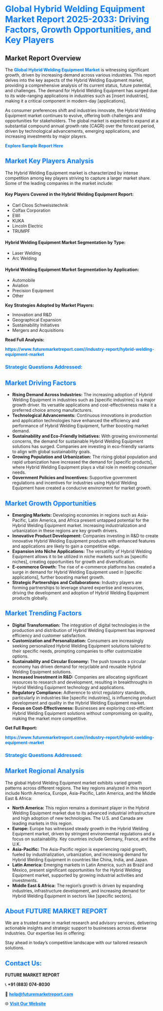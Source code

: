 <h1 style="color: #007BFF;">Global Hybrid Welding Equipment Market Report 2025-2033: Driving Factors, Growth Opportunities, and Key Players</h1>

<section id="overview">
<h2>Market Report Overview</h2>
<p>The <a href="https://www.futuremarketreport.com//industry-report/hybrid-welding-equipment-market" style="color: #007BFF; text-decoration: none;"><strong>Global Hybrid Welding Equipment Market</strong></a> is witnessing significant growth, driven by increasing demand across various industries. This report delves into the key aspects of the Hybrid Welding Equipment market, providing a comprehensive analysis of its current status, future potential, and challenges. The demand for Hybrid Welding Equipment has surged due to its wide-ranging applications in industries such as [insert industries], making it a critical component in modern-day [applications].</p>
<p>As consumer preferences shift and industries innovate, the Hybrid Welding Equipment market continues to evolve, offering both challenges and opportunities for stakeholders. The global market is expected to expand at a substantial compound annual growth rate (CAGR) over the forecast period, driven by technological advancements, emerging applications, and increasing investments by major players.</p>
</section>

<section id="overview">
<p><a href="https://www.futuremarketreport.com//request-sample/reportId=50533" style="color: #007BFF; text-decoration: none;"><strong>Explore Sample Report Here</strong></a></p>
</section>

<section id="key-players">
<h2 style="color: #007BFF;">Market Key Players Analysis</h2>
<p>The Hybrid Welding Equipment market is characterized by intense competition among key players striving to capture a larger market share. Some of the leading companies in the market include:</p>
<h4>Key Players Covered in the Hybrid Welding Equipment Report:</h4>
<ul><li>Carl Cloos Schweisstechnik</li><li>Colfax Corporation</li><li>EWI</li><li>KUKA</li><li>Lincoln Electric</li><li>TRUMPF</li></ul>
<h4>Hybrid Welding Equipment Market Segmentation by Type:</h4>
<ul><li>Laser Welding</li><li>Arc Welding</li></ul>

<h4>Hybrid Welding Equipment Market Segmentation by Application:</h4>
<ul><li>Automobile</li><li>Aviation</li><li>Precision Equipment</li><li>Other</li></ul>
<p><strong>Key Strategies Adopted by Market Players:</strong></p>
<ul>
<li>Innovation and R&D</li>
<li>Geographical Expansion</li>
<li>Sustainability Initiatives</li>
<li>Mergers and Acquisitions</li>
</ul>
</section>

<section>
<p><strong>Read Full Analysis: </strong></p><a href="https://www.futuremarketreport.com//industry-report/hybrid-welding-equipment-market" style="color: #007BFF; text-decoration: none;"><strong>https://www.futuremarketreport.com//industry-report/hybrid-welding-equipment-market</strong></a>
<h3 style="color: #007BFF;">Strategic Questions Addressed:</h3>
</section>

<section id="driving-factors">
<h2 style="color: #007BFF;">Market Driving Factors</h2>
<ul>
<li><strong>Rising Demand Across Industries:</strong> The increasing adoption of Hybrid Welding Equipment in industries such as [specific industries] is a major growth driver. Its versatile applications and cost-effectiveness make it a preferred choice among manufacturers.</li>
<li><strong>Technological Advancements:</strong> Continuous innovations in production and application technologies have enhanced the efficiency and performance of Hybrid Welding Equipment, further boosting market demand.</li>
<li><strong>Sustainability and Eco-Friendly Initiatives:</strong> With growing environmental concerns, the demand for sustainable Hybrid Welding Equipment solutions has surged. Companies are investing in eco-friendly variants to align with global sustainability goals.</li>
<li><strong>Growing Population and Urbanization:</strong> The rising global population and rapid urbanization have increased the demand for [specific products], where Hybrid Welding Equipment plays a vital role in meeting consumer needs.</li>
<li><strong>Government Policies and Incentives:</strong> Supportive government regulations and incentives for industries using Hybrid Welding Equipment have created a conducive environment for market growth.</li>
</ul>
</section>

<section id="growth-opportunities">
<h2 style="color: #007BFF;">Market Growth Opportunities</h2>
<ul>
<li><strong>Emerging Markets:</strong> Developing economies in regions such as Asia-Pacific, Latin America, and Africa present untapped potential for the Hybrid Welding Equipment market. Increasing industrialization and urbanization in these regions are key growth drivers.</li>
<li><strong>Innovative Product Development:</strong> Companies investing in R&D to create innovative Hybrid Welding Equipment products with enhanced features and applications are likely to gain a competitive edge.</li>
<li><strong>Expansion into Niche Applications:</strong> The versatility of Hybrid Welding Equipment allows it to be utilized in niche markets such as [specific niches], creating opportunities for growth and diversification.</li>
<li><strong>E-commerce Growth:</strong> The rise of e-commerce platforms has created a surge in demand for Hybrid Welding Equipment used in [specific applications], further boosting market growth.</li>
<li><strong>Strategic Partnerships and Collaborations:</strong> Industry players are forming partnerships to leverage shared expertise and resources, driving the development and adoption of Hybrid Welding Equipment products globally.</li>
</ul>
</section>

<section id="trending-factors">
<h2 style="color: #007BFF;">Market Trending Factors</h2>
<ul>
<li><strong>Digital Transformation:</strong> The integration of digital technologies in the production and distribution of Hybrid Welding Equipment has improved efficiency and customer satisfaction.</li>
<li><strong>Customization and Personalization:</strong> Consumers are increasingly seeking personalized Hybrid Welding Equipment solutions tailored to their specific needs, prompting companies to offer customizable options.</li>
<li><strong>Sustainability and Circular Economy:</strong> The push towards a circular economy has driven demand for recyclable and reusable Hybrid Welding Equipment solutions.</li>
<li><strong>Increased Investment in R&D:</strong> Companies are allocating significant resources to research and development, resulting in breakthroughs in Hybrid Welding Equipment technology and applications.</li>
<li><strong>Regulatory Compliance:</strong> Adherence to strict regulatory standards, particularly in industries like [specific industries], is influencing product development and quality in the Hybrid Welding Equipment market.</li>
<li><strong>Focus on Cost-Effectiveness:</strong> Businesses are exploring cost-efficient Hybrid Welding Equipment solutions without compromising on quality, making the market more competitive.</li>
</ul>
</section>

<section>
<p><strong>Get Full Report: </strong></p><a href="https://www.futuremarketreport.com//industry-report/hybrid-welding-equipment-market" style="color: #007BFF; text-decoration: none;"><strong>https://www.futuremarketreport.com//industry-report/hybrid-welding-equipment-market</strong></a>
<h3 style="color: #007BFF;">Strategic Questions Addressed:</h3>
</section>


<section id="regional-analysis">
<h2 style="color: #007BFF;">Market Regional Analysis</h2>
<p>The global Hybrid Welding Equipment market exhibits varied growth patterns across different regions. The key regions analyzed in this report include North America, Europe, Asia-Pacific, Latin America, and the Middle East & Africa:</p>
<ul>
<li><strong>North America:</strong> This region remains a dominant player in the Hybrid Welding Equipment market due to its advanced industrial infrastructure and high adoption of new technologies. The U.S. and Canada are leading markets in this region.</li>
<li><strong>Europe:</strong> Europe has witnessed steady growth in the Hybrid Welding Equipment market, driven by stringent environmental regulations and a focus on sustainability. Key countries include Germany, France, and the U.K.</li>
<li><strong>Asia-Pacific:</strong> The Asia-Pacific region is experiencing rapid growth, fueled by industrialization, urbanization, and increasing demand for Hybrid Welding Equipment in countries like China, India, and Japan.</li>
<li><strong>Latin America:</strong> Emerging markets in Latin America, such as Brazil and Mexico, present significant opportunities for the Hybrid Welding Equipment market, supported by growing industrial activities and investments.</li>
<li><strong>Middle East & Africa:</strong> The region’s growth is driven by expanding industries, infrastructure development, and increasing demand for Hybrid Welding Equipment in sectors like [specific sectors].</li>
</ul>
</section>

<footer>
<h2 style="color: #007BFF;">About FUTURE MARKET REPORT</h2>
<p>We are a trusted name in market research and advisory services, delivering actionable insights and strategic support to businesses across diverse industries. Our expertise lies in offering:</p>

<p>Stay ahead in today’s competitive landscape with our tailored research solutions.</p>

<h2 style="color: #007BFF;">Contact Us:</h2>
<p><strong>FUTURE MARKET REPORT</strong></p>
<p>📞 <strong>+91 (883) 074-8030</strong></p>
<p>📧 <strong><a href="mailto:help@futuremarketreport.com" style="color: #007BFF;">help@futuremarketreport.com</a></strong></p>
<p>🌐 <strong><a href="https://www.futuremarketreport.com/" style="color: #007BFF;">Visit Our Website</a></strong></p>
</footer>